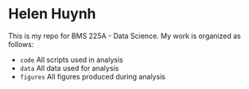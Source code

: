 # Helen Huynh
 
 This is my repo for BMS 225A - Data Science. My work is organized as follows:

- `code` All scripts used in analysis
- `data` All data used for analysis
- `figures` All figures produced during analysis